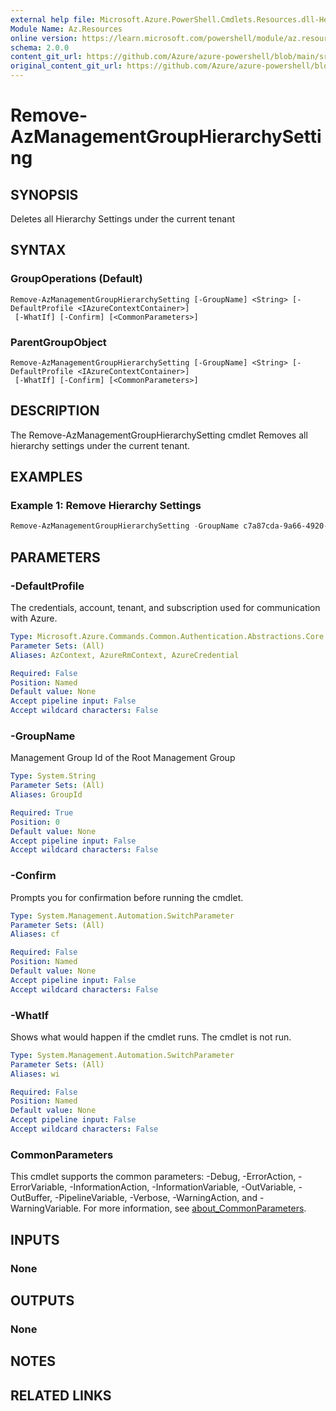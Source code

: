 ```yaml
---
external help file: Microsoft.Azure.PowerShell.Cmdlets.Resources.dll-Help.xml
Module Name: Az.Resources
online version: https://learn.microsoft.com/powershell/module/az.resources/remove-azmanagementgrouphierarchysetting
schema: 2.0.0
content_git_url: https://github.com/Azure/azure-powershell/blob/main/src/Resources/Resources/help/Remove-AzManagementGroupHierarchySetting.md
original_content_git_url: https://github.com/Azure/azure-powershell/blob/main/src/Resources/Resources/help/Remove-AzManagementGroupHierarchySetting.md
---
```


# Remove-AzManagementGroupHierarchySetting

## SYNOPSIS
Deletes all Hierarchy Settings under the current tenant

## SYNTAX

### GroupOperations (Default)
```
Remove-AzManagementGroupHierarchySetting [-GroupName] <String> [-DefaultProfile <IAzureContextContainer>]
 [-WhatIf] [-Confirm] [<CommonParameters>]
```

### ParentGroupObject
```
Remove-AzManagementGroupHierarchySetting [-GroupName] <String> [-DefaultProfile <IAzureContextContainer>]
 [-WhatIf] [-Confirm] [<CommonParameters>]
```

## DESCRIPTION
The Remove-AzManagementGroupHierarchySetting cmdlet Removes all hierarchy settings under the current tenant.

## EXAMPLES

### Example 1: Remove Hierarchy Settings
```powershell
Remove-AzManagementGroupHierarchySetting -GroupName c7a87cda-9a66-4920-b0f8-869baa04efe0
```

## PARAMETERS

### -DefaultProfile
The credentials, account, tenant, and subscription used for communication with Azure.

```yaml
Type: Microsoft.Azure.Commands.Common.Authentication.Abstractions.Core.IAzureContextContainer
Parameter Sets: (All)
Aliases: AzContext, AzureRmContext, AzureCredential

Required: False
Position: Named
Default value: None
Accept pipeline input: False
Accept wildcard characters: False
```

### -GroupName
Management Group Id of the Root Management Group

```yaml
Type: System.String
Parameter Sets: (All)
Aliases: GroupId

Required: True
Position: 0
Default value: None
Accept pipeline input: False
Accept wildcard characters: False
```

### -Confirm
Prompts you for confirmation before running the cmdlet.

```yaml
Type: System.Management.Automation.SwitchParameter
Parameter Sets: (All)
Aliases: cf

Required: False
Position: Named
Default value: None
Accept pipeline input: False
Accept wildcard characters: False
```

### -WhatIf
Shows what would happen if the cmdlet runs. The cmdlet is not run.

```yaml
Type: System.Management.Automation.SwitchParameter
Parameter Sets: (All)
Aliases: wi

Required: False
Position: Named
Default value: None
Accept pipeline input: False
Accept wildcard characters: False
```

### CommonParameters
This cmdlet supports the common parameters: -Debug, -ErrorAction, -ErrorVariable, -InformationAction, -InformationVariable, -OutVariable, -OutBuffer, -PipelineVariable, -Verbose, -WarningAction, and -WarningVariable. For more information, see [about_CommonParameters](http://go.microsoft.com/fwlink/?LinkID=113216).

## INPUTS

### None

## OUTPUTS

### None

## NOTES

## RELATED LINKS
